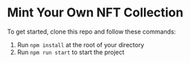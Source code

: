 # Mint Your Own NFT Collection

To get started, clone this repo and follow these commands:

1. Run `npm install` at the root of your directory
2. Run `npm run start` to start the project
